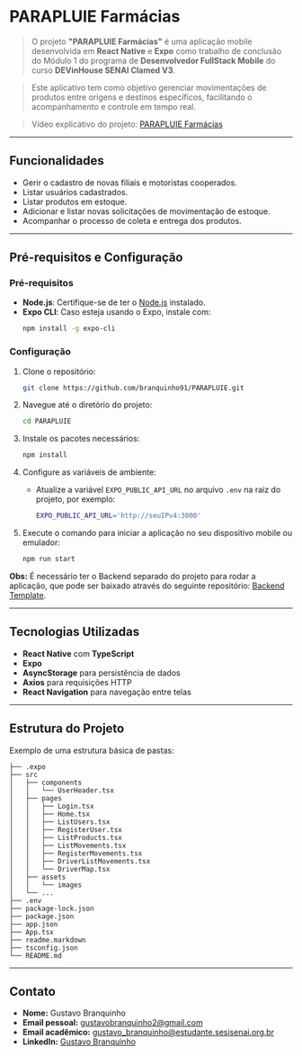 # PARAPLUIE Farmácias

> O projeto **"PARAPLUIE Farmácias"** é uma aplicação mobile desenvolvida em **React Native** e **Expo** como trabalho de conclusão do Módulo 1 do programa de **Desenvolvedor FullStack Mobile** do curso **DEVinHouse SENAI Clamed V3**.

> Este aplicativo tem como objetivo gerenciar movimentações de produtos entre origens e destinos específicos, facilitando o acompanhamento e controle em tempo real.

> Vídeo explicativo do projeto: [PARAPLUIE Farmácias](https://www.youtube.com/watch?v=fGP2ygQ9rPo)

---

## Funcionalidades

- Gerir o cadastro de novas filiais e motoristas cooperados.
- Listar usuários cadastrados.
- Listar produtos em estoque.
- Adicionar e listar novas solicitações de movimentação de estoque.
- Acompanhar o processo de coleta e entrega dos produtos.

---

## Pré-requisitos e Configuração

### Pré-requisitos

- **Node.js**: Certifique-se de ter o [Node.js](https://nodejs.org/) instalado.
- **Expo CLI**: Caso esteja usando o Expo, instale com:
  ```bash
  npm install -g expo-cli
  ```

### Configuração

1. Clone o repositório:

   ```bash
   git clone https://github.com/branquinho91/PARAPLUIE.git
   ```

2. Navegue até o diretório do projeto:

   ```bash
   cd PARAPLUIE
   ```

3. Instale os pacotes necessários:

   ```bash
   npm install
   ```

4. Configure as variáveis de ambiente:

   - Atualize a variável `EXPO_PUBLIC_API_URL` no arquivo `.env` na raiz do projeto, por exemplo:
     ```bash
     EXPO_PUBLIC_API_URL='http://seuIPv4:3000'
     ```

5. Execute o comando para iniciar a aplicação no seu dispositivo mobile ou emulador:
   ```bash
   npm run start
   ```

**Obs:** É necessário ter o Backend separado do projeto para rodar a aplicação, que pode ser baixado através do seguinte repositório: [Backend Template](https://github.com/DEVinHouse-Clamed-V3/template_m1.git).

---

## Tecnologias Utilizadas

- **React Native** com **TypeScript**
- **Expo**
- **AsyncStorage** para persistência de dados
- **Axios** para requisições HTTP
- **React Navigation** para navegação entre telas

---

## Estrutura do Projeto

Exemplo de uma estrutura básica de pastas:

```
├── .expo
├── src
│   ├── components
│   │   └── UserHeader.tsx
│   ├── pages
│   │   ├── Login.tsx
│   │   ├── Home.tsx
│   │   ├── ListUsers.tsx
│   │   ├── RegisterUser.tsx
│   │   ├── ListProducts.tsx
│   │   ├── ListMovements.tsx
│   │   ├── RegisterMovements.tsx
│   │   ├── DriverListMovements.tsx
│   │   └── DriverMap.tsx
│   ├── assets
│   │   └── images
│   └── ...
├── .env
├── package-lock.json
├── package.json
├── app.json
├── App.tsx
├── readme.markdown
├── tsconfig.json
└── README.md
```

---

## Contato

- **Nome:** Gustavo Branquinho
- **Email pessoal:** [gustavobranquinho2@gmail.com](mailto:gustavobranquinho2@gmail.com)
- **Email acadêmico:** [gustavo_branquinho@estudante.sesisenai.org.br](mailto:gustavo_branquinho@estudante.sesisenai.org.br)
- **LinkedIn:** [Gustavo Branquinho](https://www.linkedin.com/in/gustavobranquinho2)

